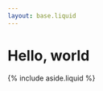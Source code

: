 ```yaml
---
layout: base.liquid
---
```


<main>
  <div style="max-width:var(--width-6); margin: 0 auto;">
    <h1>Hello, world</h1>
  </div>
</main>

{% include aside.liquid %}
